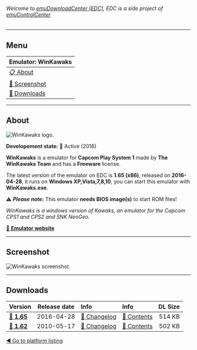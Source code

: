 ###### Welcome to [emuDownloadCenter (EDC)](https://github.com/PhoenixInteractiveNL/emuDownloadCenter/wiki/), EDC is a side project of [emuControlCenter](https://github.com/PhoenixInteractiveNL/emuControlCenter/wiki/)
***
## Menu
| **Emulator: WinKawaks** |
|:---------|
| [:clipboard: About](#about) |
| [:sunrise: Screenshot](#screenshot) |
| [:floppy_disk: Downloads](#downloads) |
***
## About
![](https://github.com/PhoenixInteractiveNL/emuDownloadCenter/wiki/images_emulator/winkawaks_logo_200.jpg "WinKawaks logo.")

**Developement state:** :large_blue_circle: Active (2016)

**WinKawaks** is a emulator for **Capcom Play System 1** made by **The WinKawaks Team** and has a **Freeware** license.

The latest version of the emulator on EDC is **1.65 (x86)**, released on **2016-04-28**, it runs on **Windows XP,Vista,7,8,10**, you can start this emulator with **WinKawaks.exe**.

:warning: _**Please note:**_ This emulator **needs BIOS image(s)** to start ROM files!

_WinKawaks is a windows version of Kawaks, an emulator for the Capcom CPS1 and CPS2 and SNK NeoGeo._

[:link: **Emulator website**](http://www.winkawaks.org/)
***
## Screenshot
![](https://raw.githubusercontent.com/PhoenixInteractiveNL/emuDownloadCenter/master/hooks/winkawaks/emulator_screenshot_01.jpg "WinKawaks screenshot.")
***
## Downloads
| Version  | Release date  | Info       | Info       | DL Size    |
|:---------|:-------------:|:-----------|:-----------|-----------:|
| [:floppy_disk: **1.65**](https://github.com/PhoenixInteractiveNL/edc-repo0003/raw/master/winkawks/1.65.7z) | 2016-04-28 | [:page_facing_up: Changelog](https://github.com/PhoenixInteractiveNL/edc-repo0003/blob/master/winkawaks/1.65_changelog.txt) | [:mag_right: Contents](https://github.com/PhoenixInteractiveNL/edc-repo0003/blob/master/winkawaks/1.65_contents.txt) | 514 KB |
| [:floppy_disk: **1.62**](https://github.com/PhoenixInteractiveNL/edc-repo0003/raw/master/winkawks/1.62.7z) | 2010-05-17 | [:page_facing_up: Changelog](https://github.com/PhoenixInteractiveNL/edc-repo0003/blob/master/winkawaks/1.62_changelog.txt) | [:mag_right: Contents](https://github.com/PhoenixInteractiveNL/edc-repo0003/blob/master/winkawaks/1.62_contents.txt) | 502 KB |

[:arrow_backward: Go to platform listing](https://github.com/PhoenixInteractiveNL/emuDownloadCenter/wiki/EDC-Platform-List)
